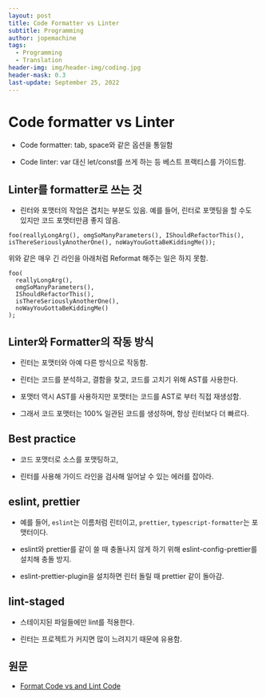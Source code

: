 ```yaml
---
layout: post
title: Code Formatter vs Linter
subtitle: Programming
author: jopemachine
tags:
  - Programming
  - Translation
header-img: img/header-img/coding.jpg
header-mask: 0.3
last-update: September 25, 2022
---
```


# Code formatter vs Linter

- Code formatter: tab, space와 같은 옵션을 통일함

- Code linter: var 대신 let/const를 쓰게 하는 등 베스트 프랙티스를 가이드함.

## Linter를 formatter로 쓰는 것

- 린터와 포맷터의 작업은 겹치는 부분도 있음. 예를 들어, 린터로 포맷팅을 할 수도 있지만 코드 포맷터만큼 좋지 않음.

```
foo(reallyLongArg(), omgSoManyParameters(), IShouldRefactorThis(), isThereSeriouslyAnotherOne(), noWayYouGottaBeKiddingMe());
```

위와 같은 매우 긴 라인을 아래처럼 Reformat 해주는 일은 하지 못함.

```
foo(
  reallyLongArg(),
  omgSoManyParameters(),
  IShouldRefactorThis(),
  isThereSeriouslyAnotherOne(),
  noWayYouGottaBeKiddingMe()
);
```

## Linter와 Formatter의 작동 방식

- 린터는 포맷터와 아예 다른 방식으로 작동함.

- 린터는 코드를 분석하고, 결함을 찾고, 코드를 고치기 위해 AST를 사용한다.

- 포맷터 역시 AST를 사용하지만 포맷터는 코드를 AST로 부터 직접 재생성함.

- 그래서 코드 포맷터는 100% 일관된 코드를 생성하며, 항상 린터보다 더 빠르다.

## Best practice

- 코드 포맷터로 소스를 포맷팅하고, 

- 린터를 사용해 가이드 라인을 검사해 일어날 수 있는 에러를 잡아라.

## eslint, prettier

- 예를 들어, `eslint`는 이름처럼 린터이고, `prettier`, `typescript-formatter`는 포맷터이다.

- eslint와 prettier를 같이 쓸 때 충돌나지 않게 하기 위해 eslint-config-prettier를 설치해 충돌 방지.

- eslint-prettier-plugin을 설치하면 린터 돌릴 때 prettier 같이 돌아감.

## lint-staged

- 스테이지된 파일들에만 lint를 적용한다.

- 린터는 프로젝트가 커지면 많이 느려지기 때문에 유용함.

## 원문

- [Format Code vs and Lint Code](https://medium.com/@awesomecode/format-code-vs-and-lint-code-95613798dcb3)